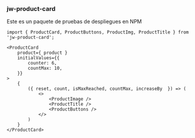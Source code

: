 ### jw-product-card

Este es un paquete de pruebas de despliegues en NPM


```
import { ProductCard, ProductButtons, ProductImg, ProductTitle } from 'jw-product-card';
```

```
<ProductCard 
    product={ product }
    initialValues={{
        counter: 6,
        countMax: 10,
    }}
>
    {
        ({ reset, count, isMaxReached, countMax, increaseBy  }) => (
            <>
                <ProductImage />
                <ProductTitle />
                <ProductButtons />
            </>
        )
    }
</ProductCard>
```